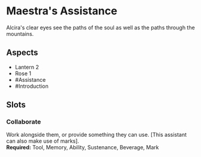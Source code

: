 
# Maestra's Assistance
Alcira's clear eyes see the paths of the soul as well as the paths through the mountains.

## Aspects
- Lantern 2
- Rose 1
- #Assistance
-  #Introduction 
## Slots
### Collaborate
Work alongside them, or provide something they can use. \[This  assistant can also make use of marks].<br>**Required:** Tool, Memory, Ability, Sustenance, Beverage, Mark